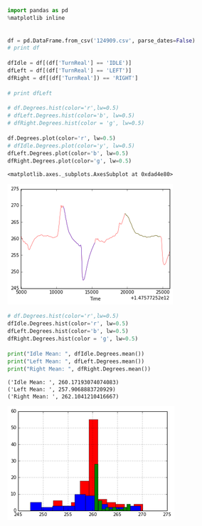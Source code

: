 

```python
import pandas as pd
%matplotlib inline


df = pd.DataFrame.from_csv('124909.csv', parse_dates=False)
# print df

dfIdle = df[(df['TurnReal'] == 'IDLE')]
dfLeft = df[(df['TurnReal'] == 'LEFT')]
dfRight = df[(df['TurnReal']) == 'RIGHT']

# print dfLeft

# df.Degrees.hist(color='r',lw=0.5)
# dfLeft.Degrees.hist(color='b', lw=0.5)
# dfRight.Degrees.hist(color = 'g', lw=0.5)

df.Degrees.plot(color='r', lw=0.5)
# dfIdle.Degrees.plot(color='y', lw=0.5)
dfLeft.Degrees.plot(color='b', lw=0.5)
dfRight.Degrees.plot(color='g', lw=0.5)
```




    <matplotlib.axes._subplots.AxesSubplot at 0xdad4e80>




![png](output_0_1.png)



```python
# df.Degrees.hist(color='r',lw=0.5)
dfIdle.Degrees.hist(color='r', lw=0.5)
dfLeft.Degrees.hist(color='b', lw=0.5)
dfRight.Degrees.hist(color = 'g', lw=0.5)

print("Idle Mean: ", dfIdle.Degrees.mean())
print("Left Mean: ", dfLeft.Degrees.mean())
print("Right Mean: ", dfRight.Degrees.mean())
```

    ('Idle Mean: ', 260.17193074074083)
    ('Left Mean: ', 257.9068883720929)
    ('Right Mean: ', 262.1041210416667)
    


![png](output_1_1.png)



```python

```
